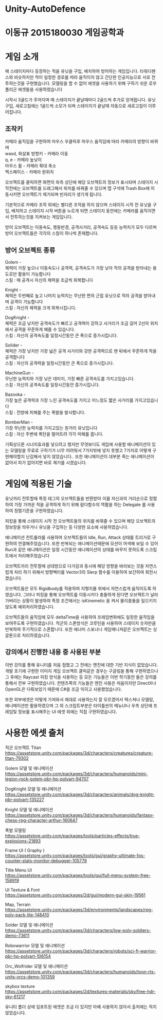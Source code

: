 # Unity-AutoDefence
 
<h1>이동규 2015180030 게임공학과</h1>

<h1>게임 소개</h1>
매 스테이지마다 등장하는 적을 유닛을 구입, 배치하여 방어하는 게임입니다.
타워디펜스와 비슷하지만 적이 일정한 경로를 따라 움직이지 않고
간단한 인공지능으로 서로 전투하는것을 구현했습니다.
모델링을 할 수 없어 에셋을 사용하기 위해 구하기 쉬운 로우폴리곤 에셋들을 사용하였습니다

시작시 3골드가 주어지며 매 스테이지가 끝날때마다 2골드씩 추가로 얻게됩니다.
유닛 구입, 새로고침에는 1골드씩 소모가 되며
스테이지가 끝날때 자동으로 새로고침이 이루어집니다.

<h2>조작키</h2>
카메라 움직임을 구현하여 마우스 우클릭후 마우스 움직임에 따라 카메라의 방향이 바뀌며<br>
wasd, 화살표 방향키 - 카메라 이동<br>
q, e - 카메라 높낮이<br>
마우스 휠 - 카메라 확대 축소<br>
백스페이스 - 카메라 원위치<br>

오브젝트를 클릭하면 화면의 좌측 상단에 해당 오브젝트의 정보가 표시되며
스테이지 시작전에는 오브젝트를 드래그해서 위치를 바꿔줄 수 있으며
맵 구석에 Trash Box에 이동시키면 오브젝트가 제거되며 빈자리가 생기게 됩니다.

기본적으로 카메라 조작 외에는 별다른 조작을 하지 않으며
스테이지 시작 전 유닛을 구입, 배치하고 스테이지 시작 버튼을 누르게 되면
스테이지 동안에는 카메라를 움직이면서 전투하는것을 지켜보는 게임입니다.

방어 오브젝트는 이동속도, 행동반경, 공격사거리, 공격속도 등등 능력치가 모두 다르며
방어 오브젝트들은 각각의 스킬이 하나씩 존재합니다.

<h2>방어 오브젝트 종류</h2>
Golem -<br>
체력이 가장 높으나 이동속도나 공격력, 공격속도가 가장 낮아 적의 공격을 받아내는 용도로만
활용이 가능합니다<br>
스킬 :  매 공격시 자신의 체력을 조금씩 회복합니다<br>

Knight -<br>
체력은 두번째로 높고 나머지 능력치는 무난한 편의 근접 유닛으로 적의 공격을 받아내며
공격이 가능합니다<br>
스킬 : 자신의 체력을 크게 회복시킵니다.<br>

DogKnight -<br>
체력은 조금 낮지만 공격속도가 빠르고 공격력이 강하고 사거리가 조금 길어 2선의 위치에서
공격을 꾸준하게 해줄 수 있습니다.<br>
스킬 : 자신의 공격속도를 일정시간동안 큰 폭으로 증가시킵니다.<br>

Solider - <br>
체력은 가장 낮지만 가장 넓은 공격 사거리와 강한 공격력으로 맨 뒤에서
꾸준하게 적을 공격합니다<br>
스킬 : 자신의 공격력을 일정시간동안 큰 폭으로 증가시킵니다.<br>

MachineGun -<br>
무난한 능력치와 가장 낮은 데미지, 가장 빠른 공격속도를 가지고있습니다.<br>
스킬 : 자신의 공격속도를 일정시간동안 증가시킵니다.<br>

Bazooka - <br>
가장 높은 공격력과 가장 느린 공격속도를 가지고 어느정도 짧은 사거리를 가지고있습니다<br>
스킬 : 전방에 피해를 주는 폭발을 발사합니다.<br>

BomberMan -<br>
가장 무난한 능력치를 가지고있는 원거리 유닛입니다<br>
스킬 : 자신 주변에 폭탄을 떨어트려 각각 피해를 줍니다.<br>

기획상으론 시너지효과를 넣으려고 했지만 무엇보다도 게임에 사용할 애니메이션이 있는
모델링을 무료로 구하기가 너무 어려워서 7가지밖에 넣지 못했고 7가지로 어떻게
구현해야할지 난감해서 넣지 않았습니다.. 또한 애니메이션이
대부분 죽는 애니메이션이 없어서 피가 없어지면 바로 제거를 시켰습니다.

<h1>게임에 적용된 기술</h1>
유닛끼리 전투할때 특정 태그의 오브젝트들을 반환받아 이를
자신과의 거리순으로 정렬하여 가장 가까운 적을 공격하게 하기 위해
람다함수의 역활을 하는 Delegate 를 사용하여 정렬기준을 구현하였습니다.

피킹을 통해 스테이지 시작 전 오브젝트들의 위치를 바꿔줄 수 있으며
해당 오브젝트의 정보창을 띄우거나 유닛을 구입하는 등 다양한 요소에 사용하였습니다.

애니메이션 컨트롤러를 사용하여 오브젝트들의 Idle, Run, Attack 상태를 트리거로
구현하여 연결해주었습니다. 또한 반복되는 애니메이션때문에 모션이 어색해 보일 수 있어
Run과 같은 애니메이션은 일정 시간동안 애니메이션의 상태를 바꾸지 못하도록
스크립트에서 처리해주었습니다

오브젝트끼리 전투할때 상대방으로 다가감과 동시에 해당 방향을 바라보는 것을
자연스럽게 처리 하기 위해서
방향벡터를 Vector3의 Slerp 함수를 이용하여 보간하여 회전시켰습니다.

오브젝트들은 모두 Rigidbody를 적용하여 지형지물 위에서 자연스럽게 움직이도록 하였습니다.
그러나 피킹을 통해 오브젝트를 이동시키다 충돌하게 된다면 오브젝트가 날라가버리는 상황이
발생하여 특정 조건에서는 isKinemetic 을 켜서 물리충돌을 일으키지 않도록 예외처리하였습니다.

오브젝트들의 움직임에 모두 deltaTime을 사용하여 프레임변화에도 일정한 움직임을
보여주도록 구현하였습니다. 
적군의 스폰방식은 코루틴을 사용하여 스테이지 숫자만큼 반복하여 주기적으로 스폰합니다.
또한 에너미 스포너나 게임매니져같은 오브젝트는 싱글톤으로 처리하였습니다.

<h2>강의에서 진행한 내용 중 사용된 부분</h2>
이번 강의를 통해 유니티를 처음 접했고 그 전에는 엔진에 대한 기반 지식이 없었습니다.
개발 초기에 구현한 이미지 게임 오브젝트 클릭같은 경우는 구글링을 통해 구현하였으나
그 후에는 Raycast 피킹 방식을 사용하는 등 모든 기능들은 이번 학기동안 들은 강의를 통해서 
전부 구현하였습니다.
컨텐츠쪽의 기능들은 엔진 사용은 처음이지만 DirectX나 OpenGL은 다뤄보았기 때문에
C#을 조금 익히고 사용했었습니다.

또한 외부에셋은 어떻게 가져와서 제대로 사용하는지 잘 모르겠어서
텍스쳐나 모델링, 애니메이션만 활용하였으며 그 외 스크립트부분은 타이틀씬의 
메뉴UI나 우측 상단에 프레임및 정보를 표시해주는 UI 에셋 외에는
직접 구현하였습니다.


<h1>사용한 에셋 출처</h1>

적군 오브젝트 Titan<br>
https://assetstore.unity.com/packages/3d/characters/creatures/creature-titan-79302

Golem 모델 및 애니메이션<br>
https://assetstore.unity.com/packages/3d/characters/humanoids/mini-legion-rock-golem-pbr-hp-polyart-94707

DogKnight 모델 및 애니메이션<br>
https://assetstore.unity.com/packages/3d/characters/animals/dog-knight-pbr-polyart-135227

Knight 모델 및 애니메이션<br>
https://assetstore.unity.com/packages/3d/characters/humanoids/fantasy-chess-rpg-character-arthur-160647

폭발 모델링<br>
https://assetstore.unity.com/packages/tools/particles-effects/true-explosions-21893

Frame UI ( Graphy )<br>
https://assetstore.unity.com/packages/tools/gui/graphy-ultimate-fps-counter-stats-monitor-debugger-105778

Title Menu UI<br>
https://assetstore.unity.com/packages/tools/gui/full-menu-system-free-158919

UI Texture & Font<br>
https://assetstore.unity.com/packages/2d/gui/modern-gui-skin-19561

Map, Terrain<br>
https://assetstore.unity.com/packages/3d/environments/landscapes/rpg-poly-pack-lite-148410

Solder 모델 및 애니메이션<br>
https://assetstore.unity.com/packages/3d/characters/low-poly-soldiers-demo-73611

Robowarrior 모델 및 애니메이션<br>
https://assetstore.unity.com/packages/3d/characters/robots/sci-fi-warrior-pbr-hp-polyart-106154

Orc_Wolfrider 모델 및 애니메이션<br>
https://assetstore.unity.com/packages/3d/characters/humanoids/toon-rts-units-orcs-demo-101359

skybox texture<br>
https://assetstore.unity.com/packages/2d/textures-materials/sky/free-hdr-sky-61217

유니티 폴더 상에 임포트된 에셋은 조금 더 있지만 아예 사용하지 않아서 
출처에는 적지 않았습니다.
